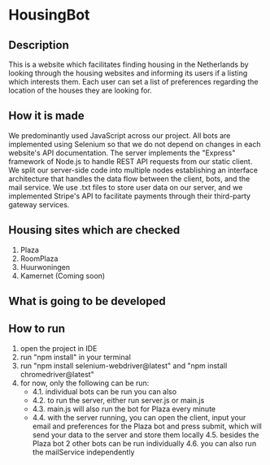 # HousingBot

## Description
This is a website which facilitates finding housing in the Netherlands by looking through the housing websites and informing its users if a listing which interests them. Each user can set a list of preferences regarding the location of the houses they are looking for.

## How it is made
We predominantly used JavaScript across our project. All bots are implemented using Selenium so that we do not depend on changes in each website's API documentation. The server implements the "Express" framework of Node.js to handle REST API requests from our static client. We split our server-side code into multiple nodes establishing an interface architecture that handles the data flow between the client, bots, and the mail service. We use .txt files to store user data on our server, and we implemented Stripe's API to facilitate payments through their third-party gateway services.

## Housing sites which are checked
1. Plaza
2. RoomPlaza
3. Huurwoningen
4. Kamernet (Coming soon)

## What is going to be developed


## How to run
1. open the project in IDE
2. run "npm install" in your terminal
3. run "npm install selenium-webdriver@latest" and "npm install chromedriver@latest"
4. for now, only the following can be run:
    - 4.1. individual bots can be run you can also
    - 4.2. to run the server, either run server.js or main.js
    - 4.3. main.js will also run the bot for Plaza every minute
    - 4.4. with the server running, you can open the client, input your email and preferences for the Plaza bot and press submit, which will send your data to the server and store them locally
    4.5. besides the Plaza bot 2 other bots can be run individually
    4.6. you can also run the mailService independently
